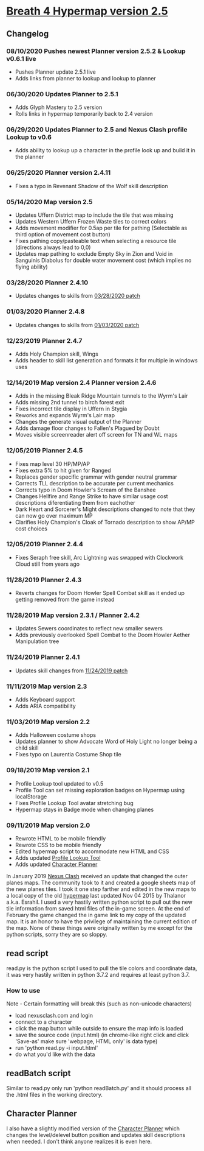 # [Breath 4 Hypermap version 2.5](https://plscks.github.io/testHYPERMAP/hypermap.html)
## Changelog
### 08/10/2020 Pushes newest Planner version 2.5.2 & Lookup v0.6.1 live
  * Pushes Planner update 2.5.1 live
  * Adds links from planner to lookup and lookup to planner
### 06/30/2020 Updates Planner to 2.5.1
  * Adds Glyph Mastery to 2.5 version
  * Rolls links in hypermap temporarily back to 2.4 version
  
### 06/29/2020 Updates Planner to 2.5 and Nexus Clash profile Lookup to v0.6
  * Adds ability to lookup up a character in the profile look up and build it in the planner
  
### 06/25/2020 Planner version 2.4.11
  * Fixes a typo in Revenant Shadow of the Wolf skill description

### 05/14/2020 Map version 2.5
  * Updates Uffern District map to include the tile that was missing
  * Updates Western Uffern Frozen Waste tiles to correct colors
  * Adds movement modifier for 0.5ap per tile for pathing (Selectable as third option of movement cost button)
  * Fixes pathing copy/pasteable text when selecting a resource tile (directions always lead to 0,0)
  * Updates map pathing to exclude Empty Sky in Zion and Void in Sanguinis Diabolus for double water movement cost (which implies no flying ability)

### 03/28/2020 Planner 2.4.10
  * Updates changes to skills from [03/28/2020 patch](https://www.nexusclash.com/modules.php?name=Forums&file=viewtopic&t=9457)

### 01/03/2020 Planner 2.4.8
  * Updates changes to skills from [01/03/2020 patch](https://www.nexusclash.com/modules.php?name=Forums&file=viewtopic&t=9366)

### 12/23/2019 Planner 2.4.7
  * Adds Holy Champion skill, Wings
  * Adds header to skill list generation and formats it for multiple in windows uses

### 12/14/2019 Map version 2.4 Planner version 2.4.6
  * Adds in the missing Bleak Ridge Mountain tunnels to the Wyrm's Lair
  * Adds missing 2nd tunnel to birch forest exit
  * Fixes incorrect tile display in Uffern in Stygia
  * Reworks and expands Wyrm's Lair map
  * Changes the generate visual output of the Planner
  * Adds damage floor changes to Fallen's Plagued by Doubt
  * Moves visible screenreader alert off screen for TN and WL maps

### 12/05/2019 Planner 2.4.5
  * Fixes map level 30 HP/MP/AP
  * Fixes extra 5% to hit given for Ranged
  * Replaces gender specific grammar with gender neutral grammar
  * Corrects TLL description to be accurate per current mechanics
  * Corrects typo in Doom Howler's Scream of the Banshee
  * Changes Hellfire and Range Strike to have similar usage cost descriptions diferentiating them from eachother
  * Dark Heart and Sorcerer's Might descriptions changed to note that they can now go over maximum MP
  * Clarifies Holy Champion's Cloak of Tornado description to show AP/MP cost choices

### 12/05/2019 Planner 2.4.4
  * Fixes Seraph free skill, Arc Lightning was swapped with Clockwork Cloud still from years ago

### 11/28/2019 Planner 2.4.3
  * Reverts changes for Doom Howler Spell Combat skill as it ended up getting removed from the game instead

### 11/28/2019 Map version 2.3.1 / Planner 2.4.2
  * Updates Sewers coordinates to reflect new smaller sewers
  * Adds previously overlooked Spell Combat to the Doom Howler Aether Manipulation tree

### 11/24/2019 Planner 2.4.1
  * Updates skill changes from [11/24/2019 patch](https://www.nexusclash.com/modules.php?name=Forums&file=viewtopic&t=9318)

### 11/11/2019 Map version 2.3
  * Adds Keyboard support
  * Adds ARIA compatibility

### 11/03/2019 Map version 2.2
  * Adds Halloween costume shops
  * Updates planner to show Advocate Word of Holy Light no longer being a child skill
  * Fixes typo on Laurentia Costume Shop tile

### 09/18/2019 Map version 2.1
  * Profile Lookup tool updated to v0.5
  * Profile Tool can set missing exploration badges on Hypermap using localStorage
  * Fixes Profile Lookup Tool avatar stretching bug
  * Hypermap stays in Badge mode when changing planes

### 09/11/2019 Map version 2.0
  * Rewrote HTML to be mobile friendly
  * Rewrote CSS to be mobile friendly
  * Edited hypermap script to accommodate new HTML and CSS
  * Adds updated [Profile Lookup Tool](https://plscks.github.io/testHYPERMAP/profileLookup.html)
  * Adds updated [Character Planner](http://plscks.github.io/testHYPERMAP/chargen_b4_v2_2.html)

In January 2019 [Nexus Clash](https://www.nexusclash.com/index.php) received an update that changed the outer planes maps. The community took to it and created a google sheets map of the new planes tiles. I took it one step farther and edited in the new maps to a local copy of the old [hypermap](https://www.nexusclash.com/hypermap/) last updated Nov 04 2015 by Thalanor a.k.a. Esrahil. I used a very hastily written python script to pull out the new tile information from saved html files of the in-game screen. At the end of February the game changed the in game link to my copy of the updated map. It is an honor to have the privilege of maintaining the current edition of the map. None of these things were originally written by me except for the python scripts, sorry they are so sloppy.

## read script
read.py is the python script I used to pull the tile colors and coordinate data, it was very hastily written in python 3.7.2 and requires at least python 3.7.

### How to use
Note - Certain formatting will break this (such as non-unicode characters)
* load nexusclash.com and login
* connect to a character
* click the map button while outside to ensure the map info is loaded
* save the source code (input.html) (in chrome-like right click and click 'Save-as' make sure 'webpage, HTML only' is data type)
* run 'python read.py -i input.html'
* do what you'd like with the data

## readBatch script
Similar to read.py only run 'python readBatch.py' and it should process all the .html files in the working directory.

## Character Planner
I also have a slightly modified version of the [Character Planner](https://www.nexusclash.com/chargen_b3.5.html?v2) which changes the level/delevel button position and updates skill descriptions when needed. I don't think anyone realizes it is even here.
